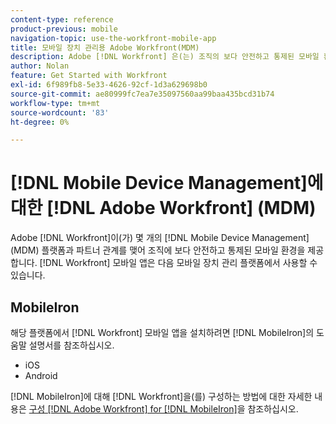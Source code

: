 ```yaml
---
content-type: reference
product-previous: mobile
navigation-topic: use-the-workfront-mobile-app
title: 모바일 장치 관리용 Adobe Workfront(MDM)
description: Adobe [!DNL Workfront] 은(는) 조직의 보다 안전하고 통제된 모바일 환경을 제공하기 위해 몇 가지 MDM(모바일 장치 관리) 플랫폼과 파트너 관계를 맺었습니다.
author: Nolan
feature: Get Started with Workfront
exl-id: 6f989fb8-5e33-4626-92cf-1d3a629698b0
source-git-commit: ae80999fc7ea7e35097560aa99baa435bcd31b74
workflow-type: tm+mt
source-wordcount: '83'
ht-degree: 0%

---
```


# [!DNL Mobile Device Management]에 대한 [!DNL Adobe Workfront] (MDM)

Adobe [!DNL Workfront]이(가) 몇 개의 [!DNL Mobile Device Management] (MDM) 플랫폼과 파트너 관계를 맺어 조직에 보다 안전하고 통제된 모바일 환경을 제공합니다. [!DNL Workfront] 모바일 앱은 다음 모바일 장치 관리 플랫폼에서 사용할 수 있습니다.

## MobileIron

해당 플랫폼에서 [!DNL Workfront] 모바일 앱을 설치하려면 [!DNL MobileIron]의 도움말 설명서를 참조하십시오.

* iOS
* Android

[!DNL MobileIron]에 대해 [!DNL Workfront]을(를) 구성하는 방법에 대한 자세한 내용은 [구성 [!DNL Adobe Workfront] for [!DNL MobileIron]](../../../workfront-basics/mobile-apps/using-the-workfront-mobile-app/wf-mobileiron-configs.md)을 참조하십시오.

<!--
<h2 data-mc-conditions="QuicksilverOrClassic.Draft mode">Blackberry Dynamics</h2>
-->

<!--
<p data-mc-conditions="QuicksilverOrClassic.Draft mode">See Blackberry Dynamics' help documentation to install the Workfront mobile app from their platform:</p>
-->

<!--
<ul data-mc-conditions="QuicksilverOrClassic.Draft mode">
<li>iOS</li>
<li>Android</li>
</ul>
-->
